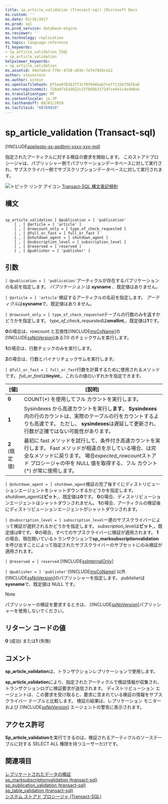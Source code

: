 ```yaml
---
title: sp_article_validation (Transact-sql) |Microsoft Docs
ms.custom: ''
ms.date: 03/16/2017
ms.prod: sql
ms.prod_service: database-engine
ms.reviewer: ''
ms.technology: replication
ms.topic: language-reference
f1_keywords:
- sp_article_validation_TSQL
- sp_article_validation
helpviewer_keywords:
- sp_article_validation
ms.assetid: 44e7abcd-778c-4728-a03e-7e7e78d3ce22
author: stevestein
ms.author: sstein
ms.openlocfilehash: 6f5ee076163ff3cf0f69daab7ceff115bf5876a6
ms.sourcegitcommit: 728a4fa5a3022c237b68b31724fce441c4e4d0ab
ms.translationtype: MT
ms.contentlocale: ja-JP
ms.lasthandoff: 08/03/2019
ms.locfileid: "68769020"
---
```

# <a name="sparticlevalidation-transact-sql"></a>sp_article_validation (Transact-sql)
[!INCLUDE[appliesto-ss-asdbmi-xxxx-xxx-md](../../includes/appliesto-ss-asdbmi-xxxx-xxx-md.md)]

  指定されたアーティクルに対する検証の要求を開始します。 このストアドプロシージャは、パブリッシャー側でパブリケーションデータベースに対して実行され、サブスクライバー側でサブスクリプションデータベースに対して実行されます。  
  
 ![トピック リンク アイコン](../../database-engine/configure-windows/media/topic-link.gif "トピック リンク アイコン") [Transact-SQL 構文表記規則](../../t-sql/language-elements/transact-sql-syntax-conventions-transact-sql.md)  
  
## <a name="syntax"></a>構文  
  
```  
  
sp_article_validation [ @publication = ] 'publication'  
    [ , [ @article = ] 'article' ]  
    [ , [ @rowcount_only = ] type_of_check_requested ]  
    [ , [ @full_or_fast = ] full_or_fast ]  
    [ , [ @shutdown_agent = ] shutdown_agent ]  
    [ , [ @subscription_level = ] subscription_level ]  
    [ , [ @reserved = ] reserved ]  
    [ , [ @publisher = ] 'publisher' ]  
```  
  
## <a name="arguments"></a>引数  
`[ @publication = ] 'publication'`アーティクルが存在するパブリケーションの名前を指定します。 *パブリケーション* は **sysname** 、既定値はありません。  
  
`[ @article = ] 'article'`検証するアーティクルの名前を指定します。 *アーティクル*は**sysname**で、既定値はありません。  
  
`[ @rowcount_only = ] type_of_check_requested`テーブルの行数のみを返すかどうかを指定します。 *type_of_check_requested*は**smallint**,、既定値は**1**です。  
  
 **0**の場合は、rowcount と互換性[!INCLUDE[msCoName](../../includes/msconame-md.md)]の[!INCLUDE[ssNoVersion](../../includes/ssnoversion-md.md)]ある7.0 のチェックサムを実行します。  
  
 **1**の場合は、行数チェックのみを実行します。  
  
 **2**の場合は、行数とバイナリチェックサムを実行します。  
  
`[ @full_or_fast = ] full_or_fast`行数を計算するために使用されるメソッドです。 *full_or_fast*は**tinyint**,、これらの値のいずれかを指定できます。  
  
|**[値]**|**[説明]**|  
|---------------|---------------------|  
|**0**|COUNT(*) を使用してフル カウントを実行します。|  
|**1**|Sysindexes から高速カウントを実行し**ます**。 **Sysindexes**内の行のカウントは、実際のテーブルの行をカウントするよりも高速です。 ただし、 **sysindexes**は遅延して更新され、行数が正確ではない可能性があります。|  
|**2** (既定値)|最初に fast メソッドを試行して、条件付き高速カウントを実行します。 Fast メソッドが相違点を示している場合、は完全なメソッドに戻ります。 場合*expected_rowcount*ストアド プロシージャの中を NULL 値を取得する、フル カウント(\*) が常に使用します。|  
  
`[ @shutdown_agent = ] shutdown_agent`検証の完了後すぐにディストリビューションエージェントをシャットダウンするかどうかを指定します。 *shutdown_agent*は**ビット**,、既定値は**0**です。 **0**の場合、ディストリビューションエージェントはシャットダウンされません。 **1**の場合、アーティクルの検証後にディストリビューションエージェントがシャットダウンされます。  
  
`[ @subscription_level = ] subscription_level`一連のサブスクライバーによって検証が選択されるかどうかを指定します。 *subscription_level*は**ビット**,、既定値は**0**です。 **0**の場合、すべてのサブスクライバーに検証が適用されます。 **1**の場合、現在開いているトランザクションで**sp_marksubscriptionvalidation**を呼び出すことによって指定されたサブスクライバーのサブセットにのみ検証が適用されます。  
  
`[ @reserved = ] reserved` [!INCLUDE[ssInternalOnly](../../includes/ssinternalonly-md.md)]  
  
`[ @publisher = ] 'publisher'`[!INCLUDE[msCoName](../../includes/msconame-md.md)] 以外[!INCLUDE[ssNoVersion](../../includes/ssnoversion-md.md)]のパブリッシャーを指定します。 *publisher*は**sysname**で、既定値は NULL です。  
  
> [!NOTE]  
>  パブリッシャーの検証を要求するときは、 [!INCLUDE[ssNoVersion](../../includes/ssnoversion-md.md)]パブリッシャーを使用しないでください。  
  
## <a name="return-code-values"></a>リターン コードの値  
 **0** (成功) または**1** (失敗)  
  
## <a name="remarks"></a>コメント  
 **sp_article_validation**は、トランザクションレプリケーションで使用します。  
  
 **sp_article_validation**により、指定されたアーティクルで検証情報が収集され、トランザクションログに検証要求が送信されます。 ディストリビューション エージェントは、この要求を受け取ると、要求に含まれている検証の情報をサブスクライバー テーブルと比較します。 検証の結果は、レプリケーション モニターおよび [!INCLUDE[ssNoVersion](../../includes/ssnoversion-md.md)] エージェントの警告に表示されます。  
  
## <a name="permissions"></a>アクセス許可  
 **Sp_article_validation**を実行できるのは、検証されるアーティクルのソーステーブルに対する SELECT ALL 権限を持つユーザーだけです。  
  
## <a name="see-also"></a>関連項目  
 [レプリケートされたデータの検証](../../relational-databases/replication/validate-data-at-the-subscriber.md)   
 [sp_marksubscriptionvalidation &#40;transact-sql&#41;](../../relational-databases/system-stored-procedures/sp-marksubscriptionvalidation-transact-sql.md)   
 [sp_publication_validation &#40;transact-sql&#41;](../../relational-databases/system-stored-procedures/sp-publication-validation-transact-sql.md)   
 [sp_table_validation &#40;transact-sql&#41;](../../relational-databases/system-stored-procedures/sp-table-validation-transact-sql.md)   
 [システム ストアド プロシージャ &#40;Transact-SQL&#41;](../../relational-databases/system-stored-procedures/system-stored-procedures-transact-sql.md)  
  
  
